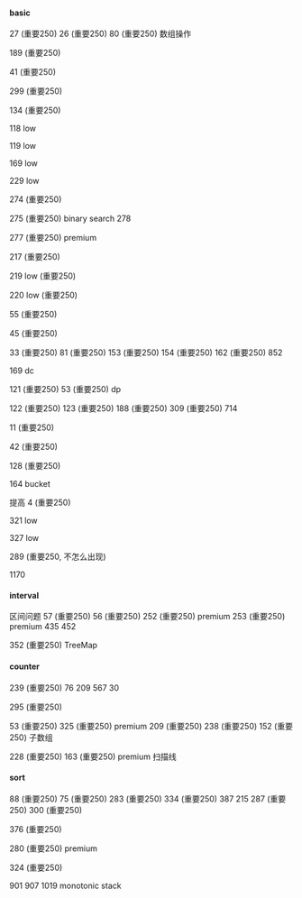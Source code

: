 #### basic

27 (重要250) 26 (重要250) 80 (重要250)  数组操作

189 (重要250)

41 (重要250)

299 (重要250)

134 (重要250)

118 low

119 low

169 low

229 low

274 (重要250)

275 (重要250) binary search 278

277 (重要250) premium

217 (重要250)

219 low (重要250)

220 low (重要250)

55 (重要250)

45 (重要250)

33 (重要250) 81 (重要250) 153 (重要250) 154 (重要250) 162 (重要250) 852

169 dc

121 (重要250) 53 (重要250) dp 

122 (重要250) 123 (重要250) 188 (重要250) 309 (重要250) 714 

11 (重要250)

42 (重要250)

128 (重要250)

164 bucket


提高
4 (重要250)

321 low

327 low

289 (重要250, 不怎么出现)

1170
#### interval



区间问题 57 (重要250) 56 (重要250) 252 (重要250) premium 253 (重要250) premium 435 452

352 (重要250) TreeMap


#### counter

239 (重要250) 76 209 567 30

295 (重要250)

53 (重要250) 325 (重要250) premium 209 (重要250) 238 (重要250) 152 (重要250) 子数组

228 (重要250) 163 (重要250) premium 扫描线

#### sort

88 (重要250) 75 (重要250) 283 (重要250)  334 (重要250) 387 215 287 (重要250)  300 (重要250) 

376 (重要250)

280 (重要250) premium

324 (重要250)

901 907 1019 monotonic stack